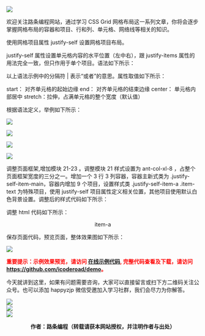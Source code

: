 ![](https://www.icoderoad.com/demo/grid/images/css-grid.png)

欢迎关注路条编程网站，通过学习 CSS Grid 网格布局这一系列文章，你将会逐步掌握网格布局的容器和项目、行和列、单元格、网络线等相关的知识。

使用网格项目属性 justify-self 设置网格项目布局。

justify-self 属性设置单元格内容的水平位置（左中右），跟 justify-items 属性的用法完全一致，但只作用于单个项目。语法如下所示：

<style type="text/css">
.item {
  justify-self: start | end | center | stretch;
}
</style>

以上语法示例中的分隔符 | 表示“或者”的意思。属性取值如下所示：

start：  对齐单元格的起始边缘
end：    对齐单元格的结束边缘
center： 单元格内部居中
stretch：拉伸，占满单元格的整个宽度（默认值）

根据语法定义，举例如下所示：
<style type="text/css">
.justify-item-a {
  justify-self: start;
}
</style>

![](https://www.icoderoad.com/demo/grid/images/justify-self-item-start.png)

<style type="text/css">
.justify-item-a {
  justify-self: end;
}
</style>

![](https://www.icoderoad.com/demo/grid/images/justify-self-item-end.png)

<style type="text/css">
.justify-item-a {
  justify-self: center;
}
</style>

![](https://www.icoderoad.com/demo/grid/images/justify-self-item-center.png)

<style type="text/css">
.justify-item-a {
  justify-self: stretch;
}
</style>

![](https://www.icoderoad.com/demo/grid/images/justify-self-item-stretch.png)



调整页面框架,增加模块 21-23 。调整模块 21 样式设置为 ant-col-xl-8 ，占整个页面框架宽度的三分之一。增加一个 3 行 3 列容器，容器主新式类为 .justify-self-item-main，容器内增加 9 个项目，设置样式类 .justify-self-item-a .item-text 为特殊项目，使用 justify-self 项目属性定义相关位置，其他项目使用默认白色背景设置。调整后的样式代码如下所示：

<style type="text/css">
     .justify-self-item-main {
           grid-template-columns: 1fr 1fr 1fr;
           grid-template-rows: 1fr 1fr 1fr;
      }

      .justify-self-item-a {
        justify-self: center;
        border-left: 0px solid  #000 !important; 
      }
</style>

调整 html 代码如下所示：
 <article class="article  ant-col ant-col-xs-24 ant-col-sm-12 ant-col-md-12 ant-col-lg-12 ant-col-xl-8">
   <div class="card">
      <div class="container justify-self-item-main ">
         <div class="box-no-margin grid-auto-border border-radius-top-left">
             <div class=" container justify-self-sub-item-main ">
                  <div class="item3 justify-self-item-a item-text border-radius">item-a</div>
             </div>
         </div>
         <div class="box-no-margin grid-auto-border "></div>
         <div class="box-no-margin grid-auto-border border-radius-top-right"></div>
         <div class="box-no-margin grid-auto-border "></div>
         <div class="box-no-margin grid-auto-border "></div>
         <div class="box-no-margin grid-auto-border "></div>
         <div class="box-no-margin grid-auto-border border-radius-bottom-left"></div>                 
         <div class="box-no-margin grid-auto-border "></div>
         <div class="box-no-margin grid-auto-border border-radius-bottom-right"></div>
      </div>         
    </div>
</article>  


保存页面代码，预览页面，整体效果图如下所示：

![](https://www.icoderoad.com/demo/grid/images/html23-show01.png)

<p style="color:red;">
  <b>
  重要提示：示例效果预览，请访问 <a href="https://www.icoderoad.com/demo/" target="_blank">在线示例代码</a>, 完整代码查看及下载，请访问 <a href="https://github.com/icoderoad/demo" target="_blank"> https://github.com/icoderoad/demo</a>。
  </b>
</p>

<p>今天就讲到这里，如果有问题需要咨询，大家可以直接留言或扫下方二维码关注公众号。也可以添加 happyzjp 微信受邀加入学习社群，我们会尽力为你解答。</p>

![](https://www.icoderoad.com/upload/2020/09/icoderoad-41b3e8fe1caa4990b529c875f055e507.png)<br/>
![](https://www.icoderoad.com/upload/2020/09/xy-dc4752b6b7d34ba6b2de3c152c1d2961.png)<br/>
![](https://www.icoderoad.com/upload/2020/09/end-e22f055734c84115a28f03ca03df589a.png)<br/>

<center>
  <b>作者：路条编程（转载请获本网站授权，并注明作者与出处）</b>
</center>



